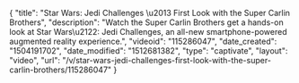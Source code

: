 {
    "title": "Star Wars: Jedi Challenges \u2013 First Look with the Super Carlin Brothers",
    "description": "Watch the Super Carlin Brothers get a hands-on look at Star Wars\u2122: Jedi Challenges, an all-new smartphone-powered augmented reality experience.",
    "videoid": "115286047",
    "date_created": "1504191702",
    "date_modified": "1512681382",
    "type": "captivate",
    "layout": "video",
    "url": "\/v\/star-wars-jedi-challenges-first-look-with-the-super-carlin-brothers\/115286047"
}